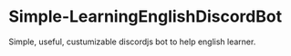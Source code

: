 # Simple-LearningEnglishDiscordBot
Simple, useful, custumizable discordjs bot to help english learner.

